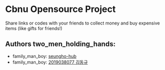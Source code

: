 # Cbnu Opensource Project

Share links or codes with your friends to collect money and buy expensive items (like gifts for friends!)

## Authors two_men_holding_hands:

- family_man_boy: [seungho-hub](https://github.com/seungho-hub)
- family_man_boy: [2019038077 김동규](https://github.com/Dongu-K)
